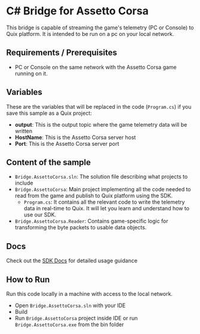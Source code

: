 # C# Bridge for Assetto Corsa
This bridge is capable of streaming the game's telemetry (PC or Console) to Quix platform. It is intended to be run on a pc on your local network.

## Requirements / Prerequisites
 - PC or Console on the same network with the Assetto Corsa game running on it.

## Variables

These are the variables that will be replaced in the code (`Program.cs`) if you save this sample as a Quix project:

- **output**: This is the output topic where the game telemetry data will be written
- **HostName**: This is the Assetto Corsa server host
- **Port**: This is the Assetto Corsa server port

## Content of the sample
- `Bridge.AssettoCorsa.sln`: The solution file describing what projects to include
- `Bridge.AssettoCorsa`: Main project implementing all the code needed to read from the game and publish to Quix platform using the SDK. 
  - `Program.cs`: It contains all the relevant code to write the telemetry data in real-time to Quix. It will let you learn and understand how to use our SDK.
- `Bridge.AssettoCorsa.Reader`: Contains game-specific logic for transforming the byte packets to usable data objects.

## Docs
Check out the [SDK Docs](https://quix.ai/docs/sdk/introduction.html) for detailed usage guidance

## How to Run
Run this code locally in a machine with access to the local network.

- Open `Bridge.AssettoCorsa.sln` with your IDE
- Build
- Run `Bridge.AssettoCorsa` project inside IDE or run `Bridge.AssettoCorsa.exe` from the bin folder
